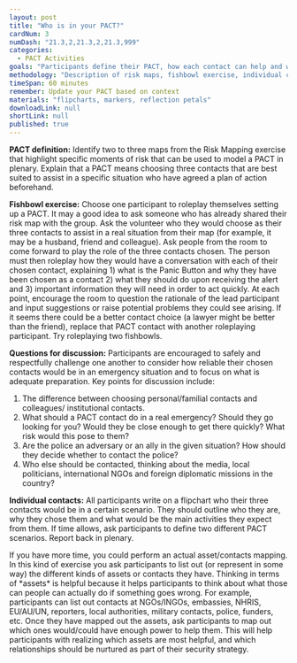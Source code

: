 ```yaml
---
layout: post
title: "Who is in your PACT?"
cardNum: 3
numDash: "21.3,2,21.3,2,21.3,999"
categories: 
  - PACT Activities
goals: "Participants define their PACT, how each contact can help and what to do in case of emergency"
methodology: "Description of risk maps, fishbowl exercise, individual contact mapping"
timeSpan: 60 minutes
remember: Update your PACT based on context
materials: "flipcharts, markers, reflection petals"
downloadLink: null
shortLink: null
published: true
---
```




**PACT definition:** Identify two to three maps from the Risk Mapping exercise that highlight specific moments of risk that can be used to model a PACT in plenary. Explain that a PACT means choosing three contacts that are best suited to assist in a specific situation who have agreed a plan of action beforehand. 

**Fishbowl exercise:** Choose one participant to roleplay themselves setting up a PACT. It may a good idea to ask someone who has already shared their risk map with the group. Ask the volunteer who they would choose as their three contacts to assist in a real situation from their map (for example, it may be a husband, friend and colleague). Ask people from the room to come forward to play the role of the three contacts chosen. The person must then roleplay how they would have a conversation with each of their chosen contact, explaining 1) what is the Panic Button and why they have been chosen as a contact 2) what they should do upon receiving the alert and 3) important information they will need in order to act quickly. At each point, encourage the room to question the rationale of the lead participant and input suggestions or raise potential problems they could see arising. If it seems there could be a better contact choice (a lawyer might be better than the friend), replace that PACT contact with another roleplaying participant. Try roleplaying two fishbowls.

**Questions for discussion:** 
Participants are encouraged to safely and respectfully challenge one another to consider how reliable their chosen contacts would be in an emergency situation and to focus on what is adequate preparation. Key points for discussion include:
1) The difference between choosing personal/familial contacts and colleagues/ institutional contacts.
2) What should a PACT contact do in a real emergency? Should they go looking for you? Would they be close enough to get there quickly? What risk would this pose to them? 
3) Are the police an adversary or an ally in the given situation? How should they decide whether to contact the police?
3) Who else should be contacted, thinking about the media, local politicians, international NGOs and foreign diplomatic missions in the country? 

**Individual contacts:** All participants write on a flipchart who their three contacts would be in a certain scenario. They should outline who they are, why they chose them and what would be the main activities they expect from them. If time allows, ask participants to define two different PACT scenarios. Report back in plenary.

<div class="cs-online" id="onlineContent" markdown="1">
If you have more time, you could perform an actual asset/contacts mapping. In this kind of exercise you ask participants to list out (or represent in some way) the different kinds of assets or contacts they have. Thinking in terms of *assets* is helpful because it helps participants to think about what those can people can actually do if something goes wrong. For example, participants can list out contacts at NGOs/INGOs, embassies, NHRIS, EU/AU/UN, reporters, local authorities, military contacts, police, funders, etc. Once they have mapped out the assets, ask participants to map out which ones would/could have enough power to help them. This will help participants with realizing which assets are most helpful, and which relationships should be nurtured as part of their security strategy.
</div>
